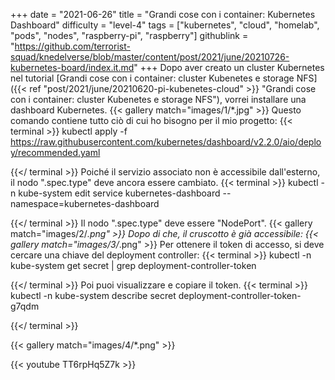 +++
date = "2021-06-26"
title = "Grandi cose con i container: Kubernetes Dashboard"
difficulty = "level-4"
tags = ["kubernetes", "cloud", "homelab", "pods", "nodes", "raspberry-pi", "raspberry"]
githublink = "https://github.com/terrorist-squad/knedelverse/blob/master/content/post/2021/june/20210726-kubernetes-board/index.it.md"
+++
Dopo aver creato un cluster Kubernetes nel tutorial [Grandi cose con i container: cluster Kubenetes e storage NFS]({{< ref "post/2021/june/20210620-pi-kubenetes-cloud" >}} "Grandi cose con i container: cluster Kubenetes e storage NFS"), vorrei installare una dashboard Kubernetes.
{{< gallery match="images/1/*.jpg" >}}
Questo comando contiene tutto ciò di cui ho bisogno per il mio progetto:
{{< terminal >}}
kubectl apply -f https://raw.githubusercontent.com/kubernetes/dashboard/v2.2.0/aio/deploy/recommended.yaml

{{</ terminal >}}
Poiché il servizio associato non è accessibile dall'esterno, il nodo ".spec.type" deve ancora essere cambiato.
{{< terminal >}}
kubectl -n kube-system edit service kubernetes-dashboard --namespace=kubernetes-dashboard

{{</ terminal >}}
Il nodo ".spec.type" deve essere "NodePort".
{{< gallery match="images/2/*.png" >}}
Dopo di che, il cruscotto è già accessibile:
{{< gallery match="images/3/*.png" >}}
Per ottenere il token di accesso, si deve cercare una chiave del deployment controller:
{{< terminal >}}
kubectl -n kube-system get secret | grep deployment-controller-token

{{</ terminal >}}
Poi puoi visualizzare e copiare il token.
{{< terminal >}}
kubectl -n kube-system describe secret deployment-controller-token-g7qdm

{{</ terminal >}}

{{< gallery match="images/4/*.png" >}}

{{< youtube TT6rpHq5Z7k  >}}
